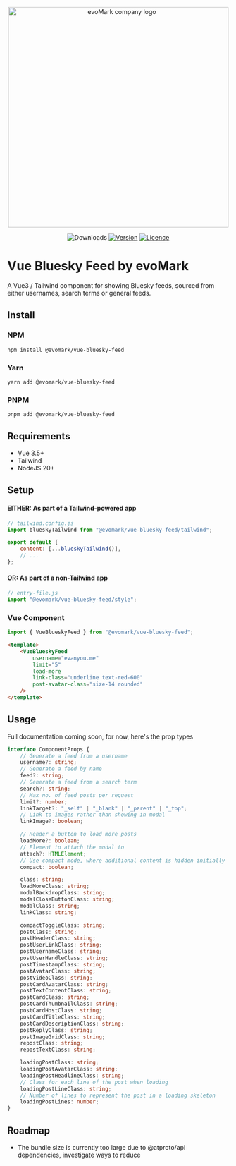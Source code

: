 <p align="center">
    <a href="https://evomark.co.uk" target="_blank" alt="Link to evoMark's website">
        <picture>
          <source media="(prefers-color-scheme: dark)" srcset="https://evomark.co.uk/wp-content/uploads/static/evomark-logo--dark.svg">
          <source media="(prefers-color-scheme: light)" srcset="https://evomark.co.uk/wp-content/uploads/static/evomark-logo--light.svg">
          <img alt="evoMark company logo" src="https://evomark.co.uk/wp-content/uploads/static/evomark-logo--light.svg" width="500">
        </picture>
    </a>
</p>

<p align="center">
  <img src="https://img.shields.io/npm/dm/@evomark/vue-bluesky-feed.svg" alt="Downloads"></a>
  <a href="https://www.npmjs.com/package/@evomark/vue-bluesky-feed"><img src="https://img.shields.io/npm/v/@evomark/vue-bluesky-feed.svg" alt="Version"></a>
  <a href="https://github.com/evo-mark/vue-bluesky-feed/blob/main/LICENCE"><img src="https://img.shields.io/github/license/evo-mark/vue-bluesky-feed?style=flat" alt="Licence"></a>
</p>

# Vue Bluesky Feed by evoMark

A Vue3 / Tailwind component for showing Bluesky feeds, sourced from either usernames, search terms or general feeds.

## Install

### NPM

```shell
npm install @evomark/vue-bluesky-feed
```

### Yarn

```shell
yarn add @evomark/vue-bluesky-feed
```

### PNPM

```shell
pnpm add @evomark/vue-bluesky-feed
```

## Requirements

- Vue 3.5+
- Tailwind
- NodeJS 20+

## Setup

#### EITHER: As part of a Tailwind-powered app

```js
// tailwind.config.js
import blueskyTailwind from "@evomark/vue-bluesky-feed/tailwind";

export default {
	content: [...blueskyTailwind()],
	// ...
};
```

#### OR: As part of a non-Tailwind app

```js
// entry-file.js
import "@evomark/vue-bluesky-feed/style";
```

### Vue Component

```js
import { VueBlueskyFeed } from "@evomark/vue-bluesky-feed";
```

```html
<template>
	<VueBlueskyFeed
		username="evanyou.me"
		limit="5"
		load-more
		link-class="underline text-red-600"
		post-avatar-class="size-14 rounded"
	/>
</template>
```

## Usage

Full documentation coming soon, for now, here's the prop types

```ts
interface ComponentProps {
	// Generate a feed from a username
	username?: string;
	// Generate a feed by name
	feed?: string;
	// Generate a feed from a search term
	search?: string;
	// Max no. of feed posts per request
	limit?: number;
	linkTarget?: "_self" | "_blank" | "_parent" | "_top";
	// Link to images rather than showing in modal
	linkImage?: boolean;

	// Render a button to load more posts
	loadMore?: boolean;
	// Element to attach the modal to
	attach?: HTMLElement;
	// Use compact mode, where additional content is hidden initially
	compact: boolean;

	class: string;
	loadMoreClass: string;
	modalBackdropClass: string;
	modalCloseButtonClass: string;
	modalClass: string;
	linkClass: string;

	compactToggleClass: string;
	postClass: string;
	postHeaderClass: string;
	postUserLinkClass: string;
	postUsernameClass: string;
	postUserHandleClass: string;
	postTimestampClass: string;
	postAvatarClass: string;
	postVideoClass: string;
	postCardAvatarClass: string;
	postTextContentClass: string;
	postCardClass: string;
	postCardThumbnailClass: string;
	postCardHostClass: string;
	postCardTitleClass: string;
	postCardDescriptionClass: string;
	postReplyClass: string;
	postImageGridClass: string;
	repostClass: string;
	repostTextClass: string;

	loadingPostClass: string;
	loadingPostAvatarClass: string;
	loadingPostHeadlineClass: string;
	// Class for each line of the post when loading
	loadingPostLineClass: string;
	// Number of lines to represent the post in a loading skeleton
	loadingPostLines: number;
}
```

## Roadmap

- The bundle size is currently too large due to @atproto/api dependencies, investigate ways to reduce

